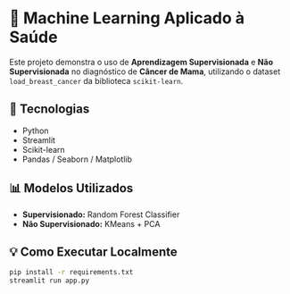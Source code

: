 # 🧠 Machine Learning Aplicado à Saúde

Este projeto demonstra o uso de **Aprendizagem Supervisionada** e **Não Supervisionada**
no diagnóstico de **Câncer de Mama**, utilizando o dataset `load_breast_cancer` da biblioteca `scikit-learn`.

## 🚀 Tecnologias
- Python
- Streamlit
- Scikit-learn
- Pandas / Seaborn / Matplotlib

## 📊 Modelos Utilizados
- **Supervisionado:** Random Forest Classifier  
- **Não Supervisionado:** KMeans + PCA

## 💡 Como Executar Localmente
```bash
pip install -r requirements.txt
streamlit run app.py
